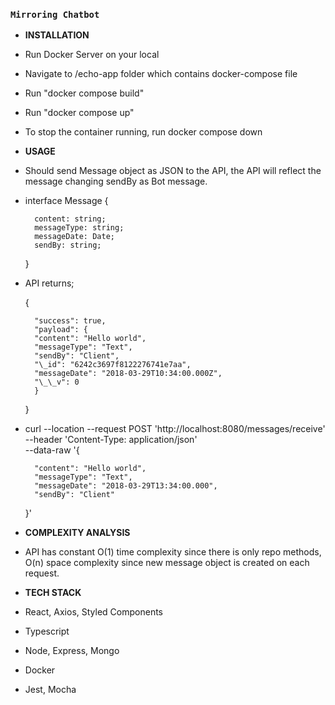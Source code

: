 ### `Mirroring Chatbot`

- **INSTALLATION**

- Run Docker Server on your local

- Navigate to /echo-app folder which contains docker-compose file

- Run "docker compose build"

- Run "docker compose up"

- To stop the container running, run docker compose down

- **USAGE**

- Should send Message object as JSON to the API, the API will reflect the message changing sendBy as Bot message.

- interface Message {

        content: string;
        messageType: string;
        messageDate: Date;
        sendBy: string;

  }

- API returns;

  {

        "success": true,
        "payload": {
        "content": "Hello world",
        "messageType": "Text",
        "sendBy": "Client",
        "\_id": "6242c3697f8122276741e7aa",
        "messageDate": "2018-03-29T10:34:00.000Z",
        "\_\_v": 0
        }

  }

- curl --location --request POST 'http://localhost:8080/messages/receive' \
   --header 'Content-Type: application/json' \
   --data-raw '{

        "content": "Hello world",
        "messageType": "Text",
        "messageDate": "2018-03-29T13:34:00.000",
        "sendBy": "Client"

  }'

- **COMPLEXITY ANALYSIS**

- API has constant O(1) time complexity since there is only repo methods, O(n) space complexity since new message object is created on each request.

- **TECH STACK**

- React, Axios, Styled Components

- Typescript

- Node, Express, Mongo

- Docker

- Jest, Mocha

